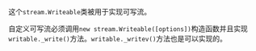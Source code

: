 这个`stream.Writeable`类被用于实现可写流。

自定义可写流必须调用`new stream.Writeable([options])`构造函数并且实现`writable._write()`方法。`writable._writev()`方法也是可以实现的。

